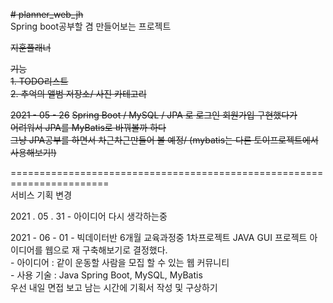 ~~# planner_web_jh~~  
Spring boot공부할 겸 만들어보는 프로젝트  

~~지훈플래너~~  

~~기능~~  
~~1. TODO리스트~~  
~~2. 추억의 앨범 저장소/ 사진 카테고리~~  

~~2021 - 05 - 26~~
~~Spring Boot / MySQL / JPA 로 로그인 회원가입 구현했다가~~  
~~어려워서 JPA를 MyBatis로 바꿔볼까 하다~~  
~~그냥 JPA공부를 하면서 차근차근만들어 볼 예정/ (mybatis는 다른 토이프로젝트에서 사용해보기!)~~  

=======================================================================  
서비스 기획 변경  

2021 . 05 . 31  -   아이디어 다시 생각하는중  

2021 - 06 - 01  -  빅데이터반 6개월 교육과정중 1차프로젝트 JAVA GUI 프로젝트 아이디어를 웹으로 재 구축해보기로 결정했다.  
                -  아이디어 : 같이 운동할 사람을 모집 할 수 있는 웹 커뮤니티  
                -  사용 기술 : Java Spring Boot, MySQL, MyBatis  
      우선 내일 면접 보고 남는 시간에 기획서 작성 및 구상하기
